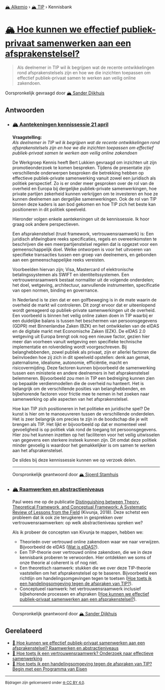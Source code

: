 [🏔️ Alkemio](https://welcome.alkem.io/) › [🏔️ TIP](https://alkem.io/tip/dashboard) › Kennisbank
# [🏔️ Hoe kunnen we effectief publiek-privaat samenwerken aan een afsprakenstelsel?](https://alkem.io/tip/collaboration/hoekunnenweeffect-1138)
>Als deelnemer in TIP wil ik begrijpen wat de recente ontwikkelingen rond afsprakenstelsels zijn en hoe we die inzichten toepassen om effectief publiek-privaat samen te werken aan veilig online zakendoen.

Oorspronkelijk gevraagd door [🏔️ Sander Dijkhuis](https://alkem.io/user/sander-dijkhuis-3912)
## Antwoorden
- ### <a id="aantekeningenkennis-5456"></a> [🏔️ Aantekeningen kennissessie 21 april](https://alkem.io/tip/collaboration/hoekunnenweeffect-1138/posts/aantekeningenkennis-5456)
  **Vraagstelling:**\
  *Als deelnemer in TIP wil ik begrijpen wat de recente ontwikkelingen rond afsprakenstelsels zijn en hoe we die inzichten toepassen om effectief publiek-privaat samen te werken aan veilig online zakendoen*
  
  De Werkgroep Kennis heeft Bert Lukkien gevraagd om inzichten uit zijn promotieonderzoek te komen bespreken. Tijdens de presentatie zijn verschillende onderwerpen besproken die betrekking hebben op effectieve publiek-private samenwerking vanuit zowel een juridisch als politiek perspectief. Zo is er onder meer gesproken over de rol van de overheid en Europa bij dergelijke publiek-private samenwerkingen, hoe private partijen zekerheid kunnen verkrijgen om te investeren en hoe ze kunnen deelnemen aan dergelijke samenwerkingen. Ook de rol van TIP binnen deze kaders is aan bod gekomen en hoe TIP zich het beste kan positioneren in dit politiek speelveld.
  
  Hieronder volgen enkele aantekeningen uit de kennissessie. Ik hoor graag ook andere perspectieven.
  
  Een afsprakenstelsel (trust framework, vertrouwensraamwerk) is: Een juridisch afdwingbare reeks specificaties, regels en overeenkomsten te beschrijven die een meerpartijenstelsel regelen dat is opgezet voor een gemeenschappelijk doel. Welke ontworpen is voor het uitvoeren van specifieke transacties tussen een groep van deelnemers, en gebonden aan een gemeenschappelijke reeks vereisten. 
  
  Voorbeelden hiervan zijn; Visa, Mastercard of elektronische betalingssystemen als SWIFT en identiteitssystemen. Een vertrouwensraamwerk bestaat normaliter uit de volgende onderdelen; het doel, wetgeving, architectuur, aanvullende instrumenten, specificatie van open normen, binding en governance.
  
  In Nederland is te zien dat er een golfbeweging is in de mate waarin de overheid de markt wil controleren. Dit zorgt ervoor dat er uiteenlopend wordt gereageerd op publiek-private samenwerkingen uit de overheid. Een voorbeeld is binnen het veilig online zaken doen in TIP waarbij er een duidelijke balans is tussen het beschermen van persoonsgegevens  (GDPR) met Binnenlandse Zaken (BZK) en het ontwikkelen van de eIDAS en de digitale markt met Economische Zaken (EZK). De eIDAS 2.0 wetgeving uit Europa brengt ook nog een nieuwe factor, gezien hier meer dan voorheen vanuit wetgeving een specifieke technische implementatie en rolverdeling wordt voorgeschreven. Bij belanghebbenden, zowel publiek als privaat, zijn er allerlei factoren die beïnvloeden hoe zij zich in dit speelveld opstellen: denk aan gemak, paternalisme, idealisme, autonomie, efficiëntie, macht en risicovermijding. Deze factoren kunnen bijvoorbeeld de samenwerking tussen een ministerie en andere deelnemers in het afsprakenstelsel belemmeren. Bijvoorbeeld zou men in TIP een bedreiging kunnen zien op bepaalde verdienmodellen die de overheid nu hanteert. Het is belangrijk om de verschillende posities van belanghebbenden, en bijbehorende factoren voor frictie mee te nemen in het zoeken naar samenwerking op alle aspecten van het afsprakenstelsel.
  
  Hoe kan TIP zich positioneren in het politieke en juridische spel? De kunst is hier om te manoeuvreren tussen de verschillende onderdelen. Het is zeer belangrijk om precies te zijn in de boodschap die je wilt brengen als TIP. Het lijkt er bijvoorbeeld op dat er momenteel veel gevoeligheid is op politiek vlak rond de toegang tot persoonsgegevens. Hier zou het kunnen inzetten op het faciliteren voor het veilig uitwisselen van gegevens een sterkere insteek kunnen zijn. Dit omdat deze politiek minder gevoelig is waardoor het gemakkelijker is om samen te werken aan het afsprakenstelsel.
  
  De slides bij deze kennissessie kunnen we op verzoek delen.

  ***
  Oorspronkelijk geantwoord door [🏔️ Sjoerd Stamhuis](https://alkem.io/tip/collaboration/hoekunnenweeffect-1138/posts/aantekeningenkennis-5456)

- ### <a id="raamwerkenenabstra-6127"></a> [🏔️ Raamwerken en abstractieniveaus](https://alkem.io/tip/collaboration/hoekunnenweeffect-1138/posts/raamwerkenenabstra-6127)
  Paul wees me op de publicatie [Distinguishing between Theory, Theoretical Framework, and Conceptual Framework: A Systematic Review of Lessons from the Field](https://www.sciedupress.com/journal/index.php/ijhe/article/view/14566/8962) (Kivunja, 2018). Deze schetst een probleem dat ik ook zie terugkeren in gesprekken over vertrouwensraamwerken: op welk abstractieniveau spreken we?
  
  Als ik probeer de concepten van Kivunja te mappen, hebben we:
  
  *   Theorieën over vertrouwd online zakendoen waar we naar verwijzen. Bijvoorbeeld de eIDAS ([Wat is eIDAS?](https://alkem.io/tip/collaboration/watiseidas-4062)).
  *   Een TIP-theorie over vertrouwd online zakendoen, die we in deze kennisbank proberen te verwoorden. Hier ontdekken we soms of onze theorie al coherent is of nog niet.
  *   Een theoretisch raamwerk: stukken die we over deze TIP-theorie vaststellen om het afsprakenstelsel op te baseren. Bijvoorbeeld een richtlijn om handelingsomgevingen tegen te toetsen ([Hoe toets ik een handelingsomgeving tegen de afspraken van TIP?](https://alkem.io/tip/collaboration/hoetoetsikeenhan-831)).
  *   Conceptueel raamwerk: het vertrouwensraamwerk inclusief bijbehorende processen en afspraken ([Hoe kunnen we effectief publiek-privaat samenwerken aan een afsprakenstelsel?](https://alkem.io/tip/collaboration/hoekunnenweeffect-1138)).

  ***
  Oorspronkelijk geantwoord door [🏔️ Sander Dijkhuis](https://alkem.io/tip/collaboration/hoekunnenweeffect-1138/posts/raamwerkenenabstra-6127)

## Gerelateerd
- [📌 Hoe kunnen we effectief publiek-privaat samenwerken aan een afsprakenstelsel? Raamwerken en abstractieniveaus](hoekunnenweeffect-1138.md#raamwerkenenabstra-6127)
- [📌 Hoe toets ik een vertrouwensraamwerk? Onderzoek naar effectieve samenwerking](tiptoetsingskader-3432.md#onderzoeknaareffec-8525)
- [📌 Hoe toets ik een handelingsomgeving tegen de afspraken van TIP? Begin met een Programma van Eisen](hoetoetsikeenhan-831.md#beginmeteenprogra-2384)
* * *
<small>Bijdragen zijn gelicenseerd onder [🌐 CC BY 4.0](https://creativecommons.org/licenses/by/4.0/deed.nl).</small>
